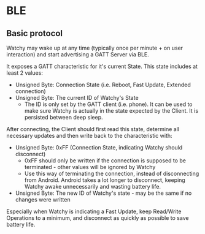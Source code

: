 # BLE
## Basic protocol
Watchy may wake up at any time (typically once per minute + on user interaction) and start advertising a GATT Server via BLE.

It exposes a GATT characteristic for it's current State.
This state includes at least 2 values:
- Unsigned Byte: Connection State (i.e. Reboot, Fast Update, Extended connection)
- Unsigned Byte: The current ID of Watchy's State
    - The ID is only set by the GATT client (i.e. phone). It can be used to make sure Watchy is actually in the state expected by the Client. It is persisted between deep sleep.

After connecting, the Client should first read this state, determine all necessary updates and then write back to the characteristic with:
- Unsigned Byte: 0xFF (Connection State, indicating Watchy should disconnect)
    - 0xFF should only be written if the connection is supposed to be terminated - other values will be ignored by Watchy
    - Use this way of terminating the connection, instead of disconnecting from Android. Android takes a lot longer to disconnect, keeping Watchy awake unnecessarily and wasting battery life.
- Unsigned Byte: The new ID of Watchy's state - may be the same if no changes were written

Especially when Watchy is indicating a Fast Update, keep Read/Write Operations to a minimum, and disconnect as quickly as possible to save battery life.
